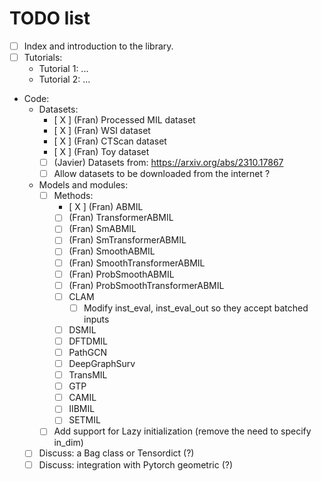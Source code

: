 # TODO list

- [ ] Index and introduction to the library.
- [ ] Tutorials:
    - Tutorial 1: ...
    - Tutorial 2: ...
- Code:
    - Datasets:
        - [ X ] (Fran) Processed MIL dataset
        - [ X ] (Fran) WSI dataset
        - [ X ] (Fran) CTScan dataset
        - [ X ] (Fran) Toy dataset
        - [ ] (Javier) Datasets from: https://arxiv.org/abs/2310.17867
        - [ ] Allow datasets to be downloaded from the internet ?
    - Models and modules:
        - [ ] Methods:
            - [ X ] (Fran) ABMIL
            - [  ] (Fran) TransformerABMIL
            - [  ] (Fran) SmABMIL
            - [  ] (Fran) SmTransformerABMIL
            - [  ] (Fran) SmoothABMIL
            - [  ] (Fran) SmoothTransformerABMIL
            - [  ] (Fran) ProbSmoothABMIL
            - [  ] (Fran) ProbSmoothTransformerABMIL
            - [  ] CLAM
                - [  ] Modify inst_eval, inst_eval_out so they accept batched inputs
            - [  ] DSMIL
            - [  ] DFTDMIL
            - [  ] PathGCN
            - [  ] DeepGraphSurv
            - [  ] TransMIL
            - [  ] GTP
            - [  ] CAMIL
            - [  ] IIBMIL
            - [  ] SETMIL
        - [ ] Add support for Lazy initialization (remove the need to specify in_dim)
    - [ ] Discuss: a Bag class or Tensordict (?)
    - [ ] Discuss: integration with Pytorch geometric (?)
